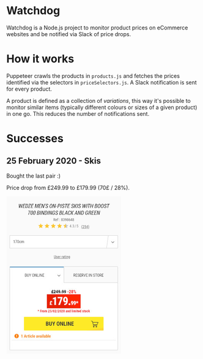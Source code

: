 # Watchdog

Watchdog is a Node.js project to monitor product prices on eCommerce websites and be notified via Slack of price drops.

# How it works

Puppeteer crawls the products in `products.js` and fetches the prices identified via the selectors in `priceSelectors.js`. A Slack notification is sent for every product.

A product is defined as a collection of _variations_, this way it's possible to monitor similar items (typically different colours or sizes of a given product) in one go. This reduces the number of notifications sent.

# Successes
## 25 February 2020 - Skis

Bought the last pair :)

Price drop from £249.99 to £179.99 (70£ / 28%).

![Image](./src/successes/2020.02.25-skis.jpg)
